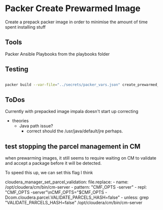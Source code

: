 # Packer Create Prewarmed Image

Create a prepack packer image in order to minimise the amount of time spent installing stuff

## Tools

Packer
Ansible Playbooks from the playbooks folder

## Testing

```bash

packer build --var-file="../secrets/packer_vars.json" create_prewarmed_image.json

```

## ToDos

Currently with prepacked image impala doesn't start up correcting
- theories
  - Java path issue?
    - correct should the /usr/java/default/jre perhaps.

## test stopping the parcel management in CM

when prewarming images, it still seems to require waiting on CM to validate and accept a package before it will be detected.

To speed this up, we can set this flag I think

cloudera_manager_set_parcel_validation:
  file.replace:
    - name: /opt/cloudera/cm/bin/cm-server
    - pattern: "CMF_OPTS -server"
    - repl: "CMF_OPTS -server\"\nCMF_OPTS=\"$CMF_OPTS -Dcom.cloudera.parcel.VALIDATE_PARCELS_HASH=false"
    - unless: grep "VALIDATE_PARCELS_HASH=false" /opt/cloudera/cm/bin/cm-server

